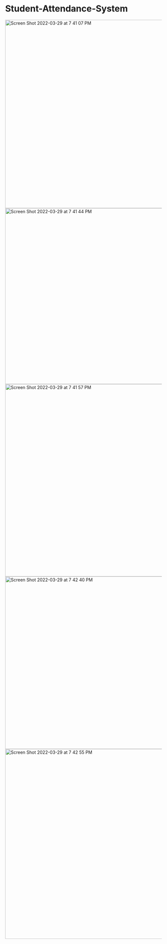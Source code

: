 # Student-Attendance-System

<img width="605" alt="Screen Shot 2022-03-29 at 7 41 07 PM" src="https://user-images.githubusercontent.com/65328908/160740755-c7a32f7e-a18a-4a4e-a446-ac8a40abbab9.png">


<img width="565" alt="Screen Shot 2022-03-29 at 7 41 44 PM" src="https://user-images.githubusercontent.com/65328908/160740649-9aa1a405-5958-48bb-bf5a-1ffa12989ced.png">

<img width="618" alt="Screen Shot 2022-03-29 at 7 41 57 PM" src="https://user-images.githubusercontent.com/65328908/160740799-5060af3c-c43b-4054-905f-92b3a2680776.png">


<img width="554" alt="Screen Shot 2022-03-29 at 7 42 40 PM" src="https://user-images.githubusercontent.com/65328908/160740873-f79ee856-32c1-484d-a6c0-90f872d9113e.png">


<img width="610" alt="Screen Shot 2022-03-29 at 7 42 55 PM" src="https://user-images.githubusercontent.com/65328908/160740861-087a1593-cc9e-4705-bf15-21c375cb5ccc.png">
